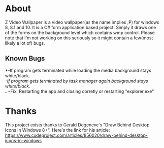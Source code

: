 # About
Z Video Wallpaper is a video wallpaper(as the name implies ;P) for windows 8, 8.1 and 10. It is a C# form application based project. Simply it draws one of the forms on the background level which contains wmp control. Please note that I'm not working on this seriously so it might contain a few(most likely a lot of) bugs.

## Known Bugs
*-If program gets terminated while loading the media background stays white/black.  
*-If program gets terminated by task manager again background stays white/black.  
..*+Fix: Restarting the app and closing corretly or restarting "explorer.exe"  

# Thanks
This project exists thanks to Gerald Degeneve's "Draw Behind Desktop Icons in Windows 8+". Here's the link for his article: https://www.codeproject.com/articles/856020/draw-behind-desktop-icons-in-windows
